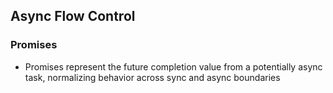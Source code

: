 ## Async Flow Control

### Promises
- Promises represent the future completion value from a potentially async task, normalizing behavior across sync and async boundaries
